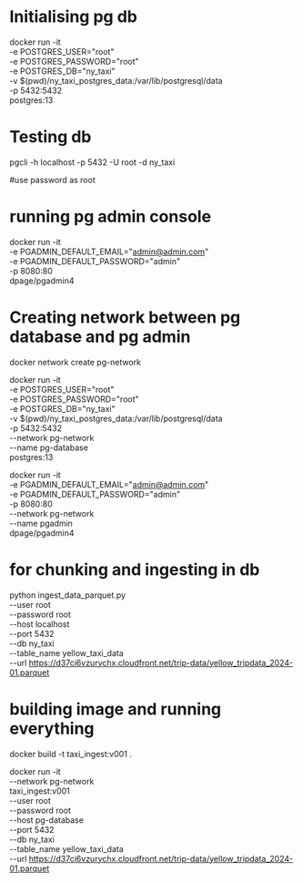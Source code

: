 
# Initialising pg db

docker run -it \
  -e  POSTGRES_USER="root" \
  -e  POSTGRES_PASSWORD="root" \
  -e  POSTGRES_DB="ny_taxi" \
  -v  $(pwd)/ny_taxi_postgres_data:/var/lib/postgresql/data \
  -p 5432:5432 \
  postgres:13

# Testing db
pgcli -h localhost -p 5432 -U root -d ny_taxi

#use password as root


# running pg admin console

docker run -it \
  -e PGADMIN_DEFAULT_EMAIL="admin@admin.com" \
  -e PGADMIN_DEFAULT_PASSWORD="admin" \
  -p 8080:80 \
  dpage/pgadmin4


# Creating network between pg database and pg admin
docker network create pg-network


docker run -it \
  -e  POSTGRES_USER="root" \
  -e  POSTGRES_PASSWORD="root" \
  -e  POSTGRES_DB="ny_taxi" \
  -v  $(pwd)/ny_taxi_postgres_data:/var/lib/postgresql/data \
  -p 5432:5432 \
  --network pg-network \
  --name pg-database \
  postgres:13


  
docker run -it \
  -e PGADMIN_DEFAULT_EMAIL="admin@admin.com" \
  -e PGADMIN_DEFAULT_PASSWORD="admin" \
  -p 8080:80 \
  --network pg-network \
  --name pgadmin \
  dpage/pgadmin4

# for chunking and ingesting in db

  python ingest_data_parquet.py \
  --user root \
  --password root \
  --host localhost \
  --port 5432 \
  --db ny_taxi \
  --table_name yellow_taxi_data \
  --url https://d37ci6vzurychx.cloudfront.net/trip-data/yellow_tripdata_2024-01.parquet


# building image and running everything 
docker build -t taxi_ingest:v001 .


  docker run -it \
  --network pg-network \
  taxi_ingest:v001 \
  --user root \
  --password root \
  --host pg-database \
  --port 5432 \
  --db ny_taxi \
  --table_name yellow_taxi_data \
  --url https://d37ci6vzurychx.cloudfront.net/trip-data/yellow_tripdata_2024-01.parquet
